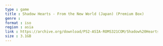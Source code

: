 ```yaml
---
type : game
title : Shadow Hearts - From the New World (Japan) (Premium Box)
genre : 
format : iso
region : asia
link : https://archive.org/download/PS2-ASIA-ROMS321COM/Shadow%20Hearts%20-%20From%20the%20New%20World%20%28Japan%29%20%28Premium%20Box%29.7z
size : 3.1GB
---
```

